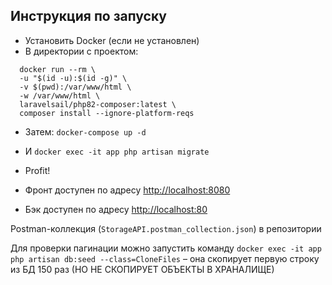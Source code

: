 ## Инструкция по запуску
- Установить Docker (если не установлен)
- В директории с проектом:
```
  docker run --rm \
  -u "$(id -u):$(id -g)" \
  -v $(pwd):/var/www/html \
  -w /var/www/html \
  laravelsail/php82-composer:latest \
  composer install --ignore-platform-reqs
  ```
- Затем: ```docker-compose up -d```
- И ```docker exec -it app php artisan migrate```
- Profit!


- Фронт доступен по адресу <a href="http://localhost:8080" target="_blank">http://localhost:8080</a>
- Бэк доступен по адресу <a href="http://localhost:80" target="_blank">http://localhost:80</a>

Postman-коллекция (```StorageAPI.postman_collection.json```) в репозитории

Для проверки пагинации можно запустить команду ```docker exec -it app php artisan db:seed --class=CloneFiles``` – она скопирует первую строку из БД 150 раз (НО НЕ СКОПИРУЕТ ОБЪЕКТЫ В ХРАНАЛИЩЕ)
